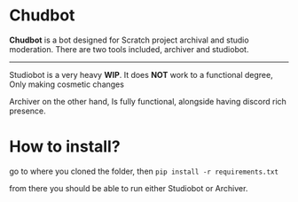 # Chudbot

**Chudbot** is a bot designed for Scratch project archival and studio moderation. There are two tools included, archiver and studiobot.

---

Studiobot is a very heavy **WIP**. It does **NOT** work to a functional degree, Only making cosmetic changes

Archiver on the other hand, Is fully functional, alongside having discord rich presence.

# How to install?
go to where you cloned the folder, then
```pip install -r requirements.txt```

from there you should be able to run either Studiobot or Archiver.
